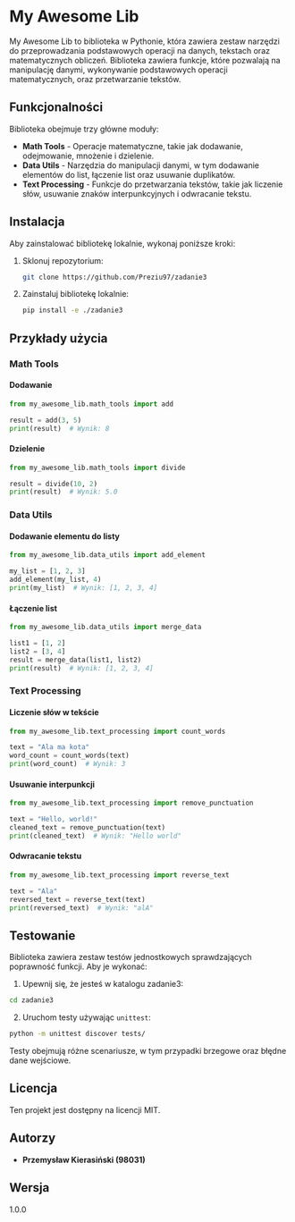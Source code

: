 # My Awesome Lib

My Awesome Lib to biblioteka w Pythonie, która zawiera zestaw narzędzi do przeprowadzania podstawowych operacji na danych, tekstach oraz matematycznych obliczeń. Biblioteka zawiera funkcje, które pozwalają na manipulację danymi, wykonywanie podstawowych operacji matematycznych, oraz przetwarzanie tekstów.

## Funkcjonalności

Biblioteka obejmuje trzy główne moduły:

- **Math Tools** - Operacje matematyczne, takie jak dodawanie, odejmowanie, mnożenie i dzielenie.
- **Data Utils** - Narzędzia do manipulacji danymi, w tym dodawanie elementów do list, łączenie list oraz usuwanie duplikatów.
- **Text Processing** - Funkcje do przetwarzania tekstów, takie jak liczenie słów, usuwanie znaków interpunkcyjnych i odwracanie tekstu.

## Instalacja

Aby zainstalować bibliotekę lokalnie, wykonaj poniższe kroki:

1. Sklonuj repozytorium:

   ```bash
   git clone https://github.com/Preziu97/zadanie3
   ```

2. Zainstaluj bibliotekę lokalnie:

   ```bash
   pip install -e ./zadanie3
   ```

## Przykłady użycia

### Math Tools

#### Dodawanie

```python
from my_awesome_lib.math_tools import add

result = add(3, 5)
print(result)  # Wynik: 8
```

#### Dzielenie

```python
from my_awesome_lib.math_tools import divide

result = divide(10, 2)
print(result)  # Wynik: 5.0
```

### Data Utils

#### Dodawanie elementu do listy

```python
from my_awesome_lib.data_utils import add_element

my_list = [1, 2, 3]
add_element(my_list, 4)
print(my_list)  # Wynik: [1, 2, 3, 4]
```

#### Łączenie list

```python
from my_awesome_lib.data_utils import merge_data

list1 = [1, 2]
list2 = [3, 4]
result = merge_data(list1, list2)
print(result)  # Wynik: [1, 2, 3, 4]
```

### Text Processing

#### Liczenie słów w tekście

```python
from my_awesome_lib.text_processing import count_words

text = "Ala ma kota"
word_count = count_words(text)
print(word_count)  # Wynik: 3
```

#### Usuwanie interpunkcji

```python
from my_awesome_lib.text_processing import remove_punctuation

text = "Hello, world!"
cleaned_text = remove_punctuation(text)
print(cleaned_text)  # Wynik: "Hello world"
```

#### Odwracanie tekstu

```python
from my_awesome_lib.text_processing import reverse_text

text = "Ala"
reversed_text = reverse_text(text)
print(reversed_text)  # Wynik: "alA"
```

## Testowanie

Biblioteka zawiera zestaw testów jednostkowych sprawdzających poprawność funkcji. Aby je wykonać:

1. Upewnij się, że jesteś w katalogu zadanie3:
```bash
cd zadanie3 
```
2. Uruchom testy używając `unittest`:
```bash
python -m unittest discover tests/
```

Testy obejmują różne scenariusze, w tym przypadki brzegowe oraz błędne dane wejściowe.

## Licencja

Ten projekt jest dostępny na licencji MIT.

## Autorzy

- **Przemysław Kierasiński (98031)**

## Wersja

1.0.0
